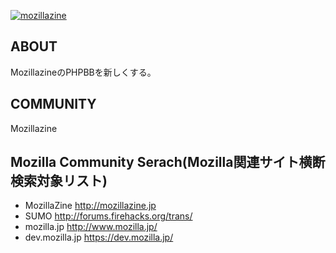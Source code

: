 [![mozillazine](http://forums.mozillazine.jp/templates/mozillaZine/images/blimp.png)](https://mozillazine.jp)

## ABOUT
MozillazineのPHPBBを新しくする。

## COMMUNITY
Mozillazine

## Mozilla Community Serach(Mozilla関連サイト横断検索対象リスト)
* MozillaZine http://mozillazine.jp
* SUMO http://forums.firehacks.org/trans/
* mozilla.jp http://www.mozilla.jp/
* dev.mozilla.jp https://dev.mozilla.jp/

